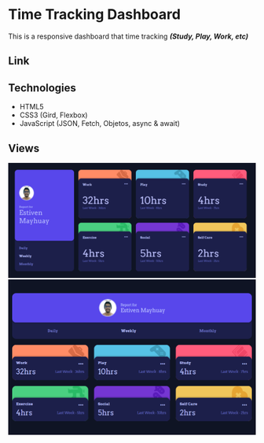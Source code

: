 # **Time Tracking Dashboard**

This is a responsive dashboard that time tracking ***(Study, Play, Work, etc)***

## **Link**

## **Technologies**

- HTML5
- CSS3 (Gird, Flexbox)
- JavaScript (JSON, Fetch, Objetos, async & await)

## **Views**

![view desktop](./images/view-desktop.png)
![view tablet](./images/view-tablet.png)
